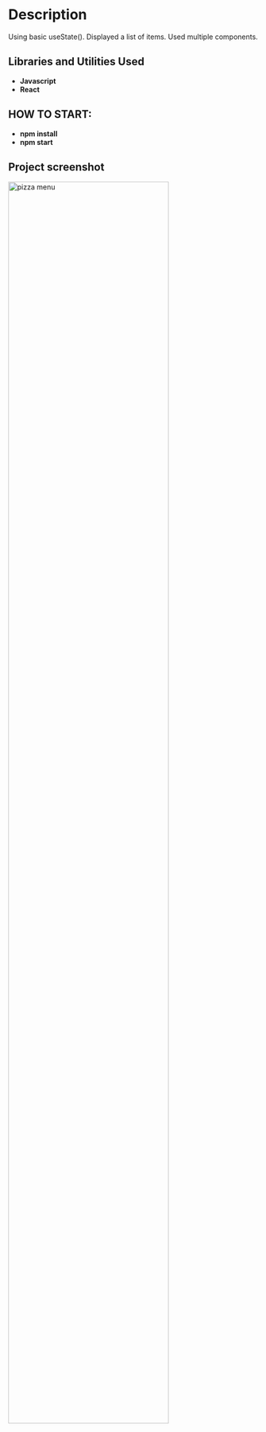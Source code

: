 <h1>Description</h1>
Using basic useState(). Displayed a list of items. Used multiple components.
<br />

<h2>Libraries and Utilities Used</h2>

- <b>Javascript</b>
- <b>React</b>

 
<h2>HOW TO START:</h2>

- <b>npm install</b> 
- <b>npm start</b>

<h2>Project screenshot</h2>

<img src="https://i.imgur.com/vAli9M6.png" height="80%" width="80%" alt="pizza menu"/>
